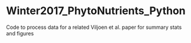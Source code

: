 # Winter2017_PhytoNutrients_Python
Code to process data for a related Viljoen et al. paper for summary stats and figures
